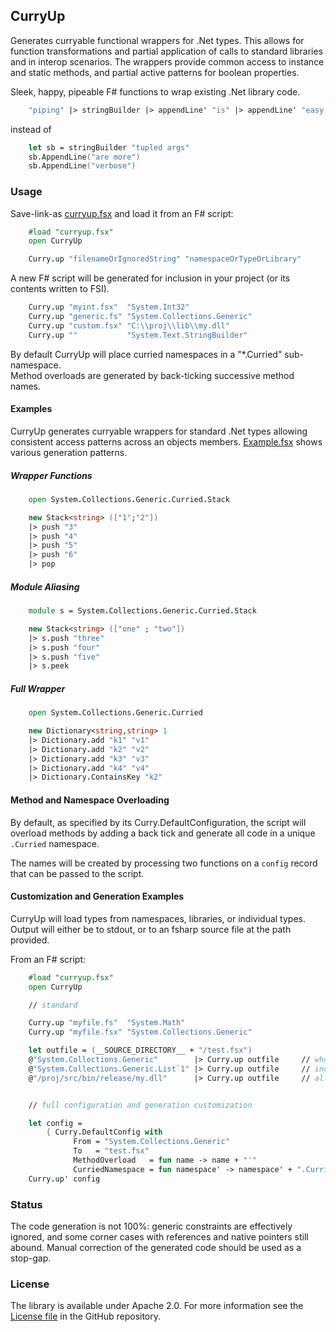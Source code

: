 ## CurryUp

Generates curryable functional wrappers for .Net types.  This allows for function transformations and partial application of calls to standard libraries and in interop scenarios. The wrappers provide common access to instance and static methods, and partial active patterns for boolean properties.


Sleek, happy, pipeable F# functions to wrap existing .Net library code.

```fsharp
	"piping" |> stringBuilder |> appendLine' "is" |> appendLine' "easy!" 
```
instead of 
```fsharp
	let sb = stringBuilder "tupled args"
	sb.AppendLine("are more")
	sb.AppendLine("verbose")
```


### Usage

Save-link-as [curryup.fsx](https://raw.githubusercontent.com/aaron-comyn/curryup/develop/curryup.fsx) and load it from an F# script:

```fsharp
	#load "curryup.fsx"
	open CurryUp

	Curry.up "filenameOrIgnoredString" "namespaceOrTypeOrLibrary"
```

A new F# script will be generated for inclusion in your project (or its contents written to FSI).

```fsharp
	Curry.up "myint.fsx"  "System.Int32"
	Curry.up "generic.fs" "System.Collections.Generic"
	Curry.up "custom.fsx" "C:\\proj\\lib\\my.dll"
	Curry.up ""	          "System.Text.StringBuilder"
```

By default CurryUp will place curried namespaces in a "*.Curried" sub-namespace.  
Method overloads are generated by back-ticking successive method names.

#### Examples

CurryUp generates curryable wrappers for standard .Net types allowing consistent access patterns across an objects members.
[Example.fsx](https://raw.githubusercontent.com/aaron-comyn/curryup/develop/example.fsx) shows various generation patterns.


##### Wrapper Functions

```fsharp
	open System.Collections.Generic.Curried.Stack

	new Stack<string> (["1";"2"])
	|> push "3"
	|> push "4"
	|> push "5"
	|> push "6"
	|> pop
```

##### Module Aliasing
```fsharp
	module s = System.Collections.Generic.Curried.Stack

	new Stack<string> (["one" ; "two"])
	|> s.push "three" 
	|> s.push "four" 
	|> s.push "five" 
	|> s.peek 
```


##### Full Wrapper
```fsharp
	open System.Collections.Generic.Curried

	new Dictionary<string,string> 1
	|> Dictionary.add "k1" "v1"
	|> Dictionary.add "k2" "v2"
	|> Dictionary.add "k3" "v3"
	|> Dictionary.add "k4" "v4"
	|> Dictionary.ContainsKey "k2"
```



#### Method and Namespace Overloading

By default, as specified by its Curry.DefaultConfiguration, the script will overload methods by adding a back tick and generate all code in a unique `.Curried` namespace.  

The names will be created by processing two functions on a `config` record that can be passed to the script.


#### Customization and Generation Examples

CurryUp will load types from namespaces, libraries, or individual types.
Output will either be to stdout, or to an fsharp source file at the path provided.

From an F# script:

```fsharp
	#load "curryup.fsx"
	open CurryUp

	// standard

	Curry.up "myfile.fs"  "System.Math"
	Curry.up "myfile.fsx" "System.Collections.Generic"

	let outfile = (__SOURCE_DIRECTORY__ + "/test.fsx")
	@"System.Collections.Generic"        |> Curry.up outfile     // whole namespace
	@"System.Collections.Generic.List`1" |> Curry.up outfile     // individual type
	@"/proj/src/bin/release/my.dll"      |> Curry.up outfile     // all types in library


	// full configuration and generation customization

	let config = 
		{ Curry.DefaultConfig with 
			  From = "System.Collections.Generic"
			  To   = "test.fsx"
			  MethodOverload   = fun name -> name + "'"
			  CurriedNamespace = fun namespace' -> namespace' + ".Curried" }
	Curry.up' config
```

### Status

The code generation is not 100%: generic constraints are effectively ignored, and some corner cases with references and native pointers still abound.
Manual correction of the generated code should be used as a stop-gap.


### License

The library is available under Apache 2.0. For more information see the [License file](https://raw.githubusercontent.com/aaron-comyn/curryup/develop/LICENSE.md) in the GitHub repository.